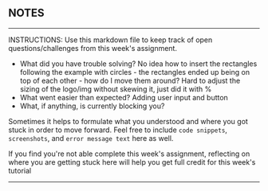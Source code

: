 ## NOTES

-----------
INSTRUCTIONS:
Use this markdown file to keep track of open questions/challenges from this week's assignment.
- What did you have trouble solving?
No idea how to insert the rectangles following the example with circles - the rectangles ended up being on top of each other - how do I move them around?
Hard to adjust the sizing of the logo/img without skewing it, just did it with %
- What went easier than expected?
Adding user input and button
- What, if anything, is currently blocking you?

Sometimes it helps to formulate what you understood and where you got stuck in order to move forward. Feel free to include `code snippets`, `screenshots`, and `error message text` here as well.

If you find you're not able complete this week's assignment, reflecting on where you are getting stuck here will help you get full credit for this week's tutorial

------------
